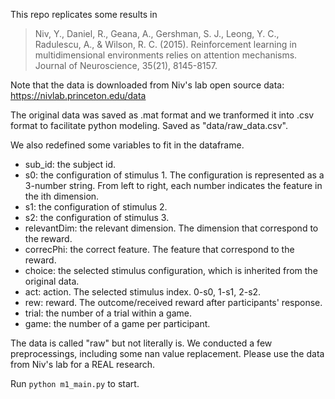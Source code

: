 This repo replicates some results in 

> Niv, Y., Daniel, R., Geana, A., Gershman, S. J., Leong, Y. C., Radulescu, A., & Wilson, R. C. (2015). Reinforcement learning in multidimensional environments relies on attention mechanisms. Journal of Neuroscience, 35(21), 8145-8157.

Note that the data is downloaded from Niv's lab open source data:
https://nivlab.princeton.edu/data

The original data was saved as .mat format and we tranformed it into .csv format to facilitate python modeling. Saved as "data/raw_data.csv".

We also redefined some variables to fit in the dataframe. 

* sub_id: the subject id.
* s0: the configuration of stimulus 1. The configuration is represented as a 3-number string. From left to right, each number indicates the feature in the ith dimension. 
* s1: the configuration of stimulus 2. 
* s2: the configuration of stimulus 3.
* relevantDim: the relevant dimension. The dimension that correspond to the reward.
* correcPhi: the correct feature. The feature that correspond to the reward. 
* choice: the selected stimulus configuration, which is inherited from the original data.
* act: action. The selected stimulus index. 0-s0, 1-s1, 2-s2.
* rew: reward. The outcome/received reward after participants' response. 
* trial: the number of a trial within a game.
* game: the number of a game per participant.

The data is called "raw" but not literally is. We conducted a few preprocessings, including some nan value replacement. Please use the data from Niv's lab for a REAL research. 

Run ```python m1_main.py``` to start. 
